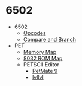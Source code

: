 # 6502

* 6502
  * [Opcodes](http://www.6502.org/tutorials/6502opcodes.html)
  * [Compare and Branch](http://www.6502.org/tutorials/compare_beyond.html)
* PET
  * [Memory Map](https://www.commodore.ca/manuals/pdfs/commodore_pet_memory_map.pdf)
  * [8032 ROM Map](https://www.zimmers.net/anonftp/pub/cbm/maps/PET8032rom-map.txt)
  * PETSCII Editor
    * [PetMate 9](https://wbochar.com/petmate9/)
    * [lvllvl](https://lvllvl.c64online.com/)
